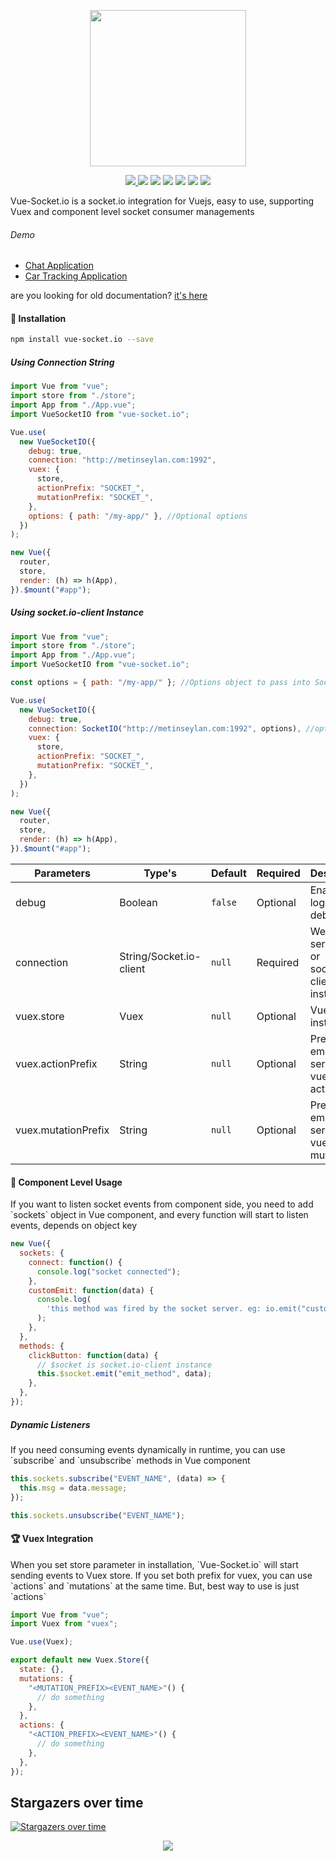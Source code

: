 <p align="center">
    <a href="https://github.com/MetinSeylan/Vue-Socket.io" target="_blank">
    <img width="250" src="https://raw.githubusercontent.com/MetinSeylan/Vue-Socket.io/master/docs/logo.png">
    </a>
</p>

<p align="center">
  <a href="https://www.npmjs.com/package/vue-socket.io"><img src="https://img.shields.io/npm/v/vue-socket.io.svg"/> <img src="https://img.shields.io/npm/dt/vue-socket.io.svg"/></a>
  <a href="https://github.com/vuejs/awesome-vue"><img src="https://cdn.rawgit.com/sindresorhus/awesome/d7305f38d29fed78fa85652e3a63e154dd8e8829/media/badge.svg"/></a>
  <a href="https://vuejs.org/"><img src="https://img.shields.io/badge/vue-2.x-brightgreen.svg"/></a>
  <a href="http://packagequality.com/#?package=vue-socket.io"><img src="http://npm.packagequality.com/shield/vue-socket.io.svg"/></a>
  <a href="https://github.com/MetinSeylan/Vue-Socket.io/"><img src="https://img.shields.io/npm/l/vue-socket.io.svg"/></a>
  <a href="https://github.com/MetinSeylan/Vue-Socket.io/"><img src="https://img.shields.io/github/stars/MetinSeylan/Vue-Socket.io.svg"/></a>
</p>

<p>Vue-Socket.io is a socket.io integration for Vuejs, easy to use, supporting Vuex and component level socket consumer managements<p>

###### Demo

- <a href="http://metinseylan.com/vuesocketio/" target="_blank">Chat Application</a>
- <a href="http://metinseylan.com" target="_blank">Car Tracking Application</a>

<p>
are you looking for old documentation? <a href="https://github.com/MetinSeylan/Vue-Socket.io/blob/master/docs/OLD_README.md">it's here</a>
</p>

#### 🚀 Installation

```bash
npm install vue-socket.io --save
```

##### Using Connection String

```javascript
import Vue from "vue";
import store from "./store";
import App from "./App.vue";
import VueSocketIO from "vue-socket.io";

Vue.use(
  new VueSocketIO({
    debug: true,
    connection: "http://metinseylan.com:1992",
    vuex: {
      store,
      actionPrefix: "SOCKET_",
      mutationPrefix: "SOCKET_",
    },
    options: { path: "/my-app/" }, //Optional options
  })
);

new Vue({
  router,
  store,
  render: (h) => h(App),
}).$mount("#app");
```

##### Using socket.io-client Instance

```javascript
import Vue from "vue";
import store from "./store";
import App from "./App.vue";
import VueSocketIO from "vue-socket.io";

const options = { path: "/my-app/" }; //Options object to pass into SocketIO

Vue.use(
  new VueSocketIO({
    debug: true,
    connection: SocketIO("http://metinseylan.com:1992", options), //options object is Optional
    vuex: {
      store,
      actionPrefix: "SOCKET_",
      mutationPrefix: "SOCKET_",
    },
  })
);

new Vue({
  router,
  store,
  render: (h) => h(App),
}).$mount("#app");
```

| **Parameters**      | **Type's**              | **Default** | **Required** | **Description**                                   |
| ------------------- | ----------------------- | ----------- | ------------ | ------------------------------------------------- |
| debug               | Boolean                 | `false`     | Optional     | Enable logging for debug                          |
| connection          | String/Socket.io-client | `null`      | Required     | Websocket server url or socket.io-client instance |
| vuex.store          | Vuex                    | `null`      | Optional     | Vuex store instance                               |
| vuex.actionPrefix   | String                  | `null`      | Optional     | Prefix for emitting server side vuex actions      |
| vuex.mutationPrefix | String                  | `null`      | Optional     | Prefix for emitting server side vuex mutations    |

#### 🌈 Component Level Usage

<p>If you want to listen socket events from component side, you need to add `sockets` object in Vue component, and every function will start to listen events, depends on object key</p>

```javascript
new Vue({
  sockets: {
    connect: function() {
      console.log("socket connected");
    },
    customEmit: function(data) {
      console.log(
        'this method was fired by the socket server. eg: io.emit("customEmit", data)'
      );
    },
  },
  methods: {
    clickButton: function(data) {
      // $socket is socket.io-client instance
      this.$socket.emit("emit_method", data);
    },
  },
});
```

##### Dynamic Listeners

<p>If you need consuming events dynamically in runtime, you can use `subscribe` and `unsubscribe` methods in Vue component</p>

```javascript
this.sockets.subscribe("EVENT_NAME", (data) => {
  this.msg = data.message;
});

this.sockets.unsubscribe("EVENT_NAME");
```

#### 🏆 Vuex Integration

<p>When you set store parameter in installation, `Vue-Socket.io` will start sending events to Vuex store. If you set both prefix for vuex, you can use `actions` and `mutations` at the same time. But, best way to use is just `actions`</p>

```javascript
import Vue from "vue";
import Vuex from "vuex";

Vue.use(Vuex);

export default new Vuex.Store({
  state: {},
  mutations: {
    "<MUTATION_PREFIX><EVENT_NAME>"() {
      // do something
    },
  },
  actions: {
    "<ACTION_PREFIX><EVENT_NAME>"() {
      // do something
    },
  },
});
```

## Stargazers over time

[![Stargazers over time](https://starcharts.herokuapp.com/MetinSeylan/Vue-Socket.io.svg)](https://starcharts.herokuapp.com/MetinSeylan/Vue-Socket.io)

<p align="center">
    <a href="https://github.com/MetinSeylan/Vue-Socket.io" target="_blank">
    <img src="https://media.giphy.com/media/11jlnltQgUi2mQ/giphy.gif">
    </a>
</p>
